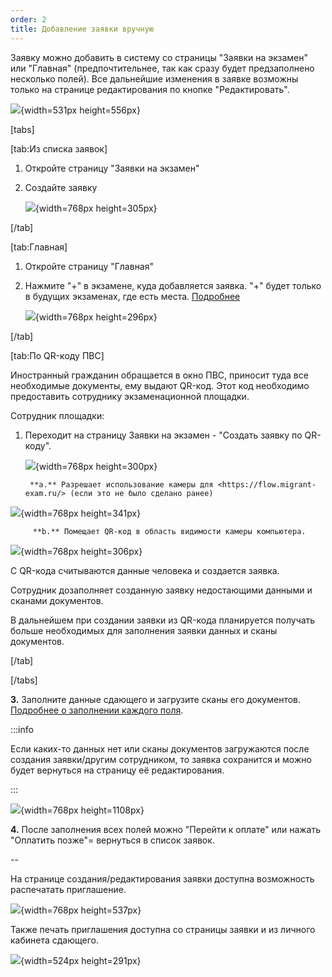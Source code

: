 ```yaml
---
order: 2
title: Добавление заявки вручную
---
```


Заявку можно добавить в систему со страницы "Заявки на экзамен" или "Главная" (предпочтительнее, так как сразу будет предзаполнено несколько полей). Все дальнейшие изменения в заявке возможны только на странице редактирования по кнопке "Редактировать".

![](./dobavlenie-zayavki-vruchnuyu.png){width=531px height=556px}



[tabs]

[tab:Из списка заявок]

1. Откройте страницу "Заявки на экзамен"

2. Создайте заявку

   ![](./dobavlenie-zayavki-vruchnuyu-2.png){width=768px height=305px}

[/tab]

[tab:Главная]

1. Откройте страницу "Главная"

2. Нажмите "+" в экзамене, куда добавляется заявка. "+" будет только в будущих экзаменах, где есть места. [Подробнее](https://informa.gitbook.io/immigraciya/flow.-rabota-s-dokumentami/kvota-na-ekzamen.-gde-posmotret)

   ![](./dobavlenie-zayavki-vruchnuyu-3.png){width=768px height=296px}

[/tab]

[tab:По QR-коду ПВС]

Иностранный гражданин обращается в окно ПВС, приносит туда все необходимые документы, ему выдают QR-код. Этот код необходимо предоставить сотруднику экзаменационной площадки.

Сотрудник площадки:

1. Переходит на страницу Заявки на экзамен - "Создать заявку по QR-коду".

   ![](./dobavlenie-zayavki-vruchnuyu-4.png){width=768px height=300px}

   ```
    **a.** Разрешает использование камеры для <https://flow.migrant-exam.ru/> (если это не было сделано ранее)
   ```

![](./dobavlenie-zayavki-vruchnuyu-5.png){width=768px height=341px}

```
     **b.** Помещает QR-код в область видимости камеры компьютера.
```

![](./dobavlenie-zayavki-vruchnuyu-6.png){width=768px height=306px}

С QR-кода считываются данные человека и создается заявка.



Сотрудник дозаполняет созданную заявку недостающими данными и сканами документов.

В дальнейшем при создании заявки из QR-кода планируется получать больше необходимых для заполнения заявки данных и сканы документов.

[/tab]

[/tabs]



**3\.** Заполните данные сдающего и загрузите сканы его документов. [Подробнее о заполнении каждого поля](https://informa.gitbook.io/immigraciya/flow.-rabota-s-dokumentami/dobavlenie-zayavki-vruchnuyu/zapolnenie-polei-v-zayavke).

:::info 

Если каких-то данных нет или сканы документов загружаются после создания заявки/другим сотрудником, то заявка сохранится и можно будет вернуться на страницу её редактирования.

:::

![](./dobavlenie-zayavki-vruchnuyu-7.png){width=768px height=1108px}

**4\.** После заполнения всех полей можно "Перейти к оплате" или нажать "Оплатить позже"= вернуться в список заявок.

\--

На странице создания/редактирования заявки доступна возможность распечатать приглашение.

![](./dobavlenie-zayavki-vruchnuyu-8.png){width=768px height=537px}



Также печать приглашения доступна со страницы заявки и из личного кабинета сдающего.

![](./dobavlenie-zayavki-vruchnuyu-9.png){width=524px height=291px}